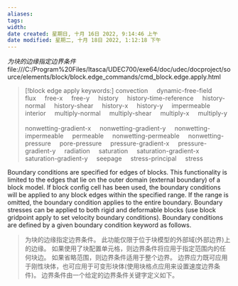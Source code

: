 ```yaml
---
aliases: 
tags: 
width:
date created: 星期日, 十月 16日 2022, 9:14:46 上午
date modified: 星期二, 十月 18日 2022, 1:12:18 下午
---
```

*为块的边缘指定边界条件*
file:///C:/Program%20Files/Itasca/UDEC700/exe64/doc/udec/docproject/source/elements/block/block.edge_commands/cmd_block.edge.apply.html

>[!block edge apply keywords:]
>convection &nbsp;&nbsp;&nbsp;  dynamic-free-field &nbsp;&nbsp;&nbsp;  flux &nbsp;&nbsp;&nbsp;  free-x &nbsp;&nbsp;&nbsp;  free-y &nbsp;&nbsp;&nbsp;  history &nbsp;&nbsp;&nbsp;  history-time-reference &nbsp;&nbsp;&nbsp;  history-normal &nbsp;&nbsp;&nbsp;  history-shear &nbsp;&nbsp;&nbsp;  history-x &nbsp;&nbsp;&nbsp;  history-y &nbsp;&nbsp;&nbsp;  impermeable &nbsp;&nbsp;&nbsp;  interior &nbsp;&nbsp;&nbsp;  multiply-normal &nbsp;&nbsp;&nbsp;  multiply-shear &nbsp;&nbsp;&nbsp;  multiply-x &nbsp;&nbsp;&nbsp;  multiply-y &nbsp;&nbsp;&nbsp;  
>nonwetting-gradient-x &nbsp;&nbsp;&nbsp;  nonwetting-gradient-y &nbsp;&nbsp;&nbsp;  nonwetting-impermeable &nbsp;&nbsp;&nbsp;  permeable &nbsp;&nbsp;&nbsp;  nonwetting-permeable &nbsp;&nbsp;&nbsp;  nonwetting-pressure &nbsp;&nbsp;&nbsp;  pore-pressure &nbsp;&nbsp;&nbsp;  pressure-gradient-x &nbsp;&nbsp;&nbsp;  pressure-gradient-y &nbsp;&nbsp;&nbsp;  radiation &nbsp;&nbsp;&nbsp;  saturation &nbsp;&nbsp;&nbsp;  saturation-gradient-x &nbsp;&nbsp;&nbsp;  saturation-gradient-y &nbsp;&nbsp;&nbsp;  seepage &nbsp;&nbsp;&nbsp;  stress-principal &nbsp;&nbsp;&nbsp;  stress

Boundary conditions are specified for edges of blocks. This functionality is limited to the edges that lie on the outer domain (external boundary) of a block model. If block config cell has been used, the boundary conditions will be applied to any block edges within the specified range. If the range is omitted, the boundary condition applies to the entire boundary. Boundary stresses can be applied to both rigid and deformable blocks (use block gridpoint apply to set velocity boundary conditions). Boundary conditions are defined by a given boundary condition keyword as follows.
>为块的边缘指定边界条件。
此功能仅限于位于块模型的外部域(外部边界)上的边缘。
如果使用了块配置单元格，则边界条件将应用于指定范围内的任何块边。
如果省略范围，则边界条件适用于整个边界。
边界应力既可应用于刚性块体，也可应用于可变形块体(使用块格点应用来设置速度边界条件)。
边界条件由一个给定的边界条件关键字定义如下。